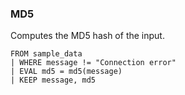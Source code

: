 <!--
This is generated by ESQL’s AbstractFunctionTestCase. Do no edit it. See ../README.md for how to regenerate it.
-->

### MD5
Computes the MD5 hash of the input.

```esql
FROM sample_data
| WHERE message != "Connection error"
| EVAL md5 = md5(message)
| KEEP message, md5
```
